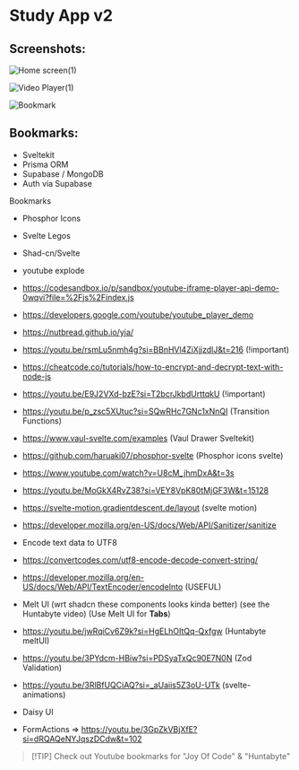 # Study App v2

## Screenshots:

![Home screen(1)](https://github.com/MSM74588/YT-study-app-v2/assets/48552989/84371c21-d3b0-41e8-be07-c29ce154ef19)

![Video Player(1)](https://github.com/MSM74588/YT-study-app-v2/assets/48552989/8553102a-71ae-48cd-a973-320e3ef371e1)

![Bookmark](https://github.com/MSM74588/YT-study-app-v2/assets/48552989/4a12e002-3d1b-469e-a216-2b67eb6d4b34)



## Bookmarks:

- Sveltekit
- Prisma ORM
- Supabase / MongoDB
- Auth via Supabase

Bookmarks
- Phosphor Icons
- Svelte Legos
- Shad-cn/Svelte
- youtube explode
- https://codesandbox.io/p/sandbox/youtube-iframe-player-api-demo-0wqvi?file=%2Fjs%2Findex.js
- https://developers.google.com/youtube/youtube_player_demo
- https://nutbread.github.io/yia/

- https://youtu.be/rsmLu5nmh4g?si=BBnHVl4ZiXjjzdlJ&t=216 (!important)
- https://cheatcode.co/tutorials/how-to-encrypt-and-decrypt-text-with-node-js
- https://youtu.be/E9J2VXd-bzE?si=T2bcrJkbdUrttqkU (!important)
- https://youtu.be/p_zsc5XUtuc?si=SQwRHc7GNc1xNnQI (Transition Functions)
- https://www.vaul-svelte.com/examples (Vaul Drawer Sveltekit)
- https://github.com/haruaki07/phosphor-svelte (Phosphor icons svelte)
- https://www.youtube.com/watch?v=U8cM_jhmDxA&t=3s
- https://youtu.be/MoGkX4RvZ38?si=VEY8VpK80tMjGF3W&t=15128
- https://svelte-motion.gradientdescent.de/layout (svelte motion)
- https://developer.mozilla.org/en-US/docs/Web/API/Sanitizer/sanitize

- Encode text data to UTF8
- https://convertcodes.com/utf8-encode-decode-convert-string/
- https://developer.mozilla.org/en-US/docs/Web/API/TextEncoder/encodeInto (USEFUL)

- Melt UI (wrt shadcn these components looks kinda better) (see the Huntabyte video) (Use Melt UI for <b>Tabs</b>) 
- https://youtu.be/jwRqiCv6Z9k?si=HgELhOItQq-Qxfgw (Huntabyte meltUI)

- https://youtu.be/3PYdcm-HBiw?si=PDSyaTxQc90E7N0N (Zod Validation)

- https://youtu.be/3RlBfUQCiAQ?si=_aUaiis5Z3oU-UTk (svelte-animations)

- Daisy UI
- FormActions => https://youtu.be/3GpZkVBjXfE?si=dRQAQeNYJqszDCdw&t=102
>  [!TIP]
> Check out Youtube bookmarks for "Joy Of Code" & "Huntabyte"

